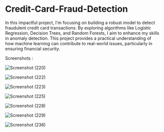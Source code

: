# Credit-Card-Fraud-Detection

In this impactful project, I'm focusing on building a robust model to detect fraudulent credit card transactions. By exploring algorithms like Logistic Regression, Decision Trees, and Random Forests, I aim to enhance my skills in anomaly detection. This project provides a practical understanding of how machine learning can contribute to real-world issues, particularly in ensuring financial security.

Screenshots : 

![Screenshot (220)](https://github.com/user-attachments/assets/79026f46-3f46-453b-b6ee-b4a4bc64ab61)

![Screenshot (222)](https://github.com/user-attachments/assets/8c28a5f4-0738-400c-95fe-ad105c046102)

![Screenshot (223)](https://github.com/user-attachments/assets/41fb509b-0bdd-448a-a418-fd691cd07cc0)

![Screenshot (225)](https://github.com/user-attachments/assets/a7ca6740-5e79-4779-8867-d58ca85a648c)

![Screenshot (228)](https://github.com/user-attachments/assets/abdf59d1-155b-4e30-8097-07279e5f1a4a)

![Screenshot (229)](https://github.com/user-attachments/assets/fccb5bb3-0ef2-41e8-b418-7a015855b5dd)

![Screenshot (236)](https://github.com/user-attachments/assets/1c3f99b0-ee05-4669-b36b-4f2ecb02417f)
